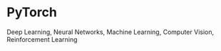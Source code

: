 # PyTorch

Deep Learning, Neural Networks, Machine Learning, Computer Vision, Reinforcement Learning

